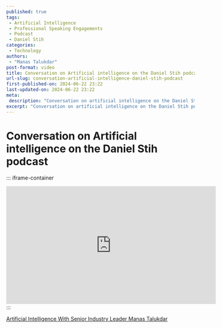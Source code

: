 ```yaml
---
published: true
tags:
 - Artificial Intelligence
 - Professional Speaking Engagements
 - Podcast
 - Daniel Stih
categories:
 - Technology
authors:
 - "Manas Talukdar"
post-format: video
title: Conversation on Artificial intelligence on the Daniel Stih podcast
url-slug: conversation-artificial-intelligence-daniel-stih-podcast
first-published-on: 2024-06-22 23:22
last-updated-on: 2024-06-22 23:22
meta:
 description: "Conversation on artificial intelligence on the Daniel Stih podcast."
excerpt: "Conversation on artificial intelligence on the Daniel Stih podcast"
---
```


# Conversation on Artificial intelligence on the Daniel Stih podcast

::: iframe-container
<iframe width="560" height="315" src="https://www.youtube.com/embed/MmiE8qG969M?si=HOCiX466QXwrpYg0" frameborder="0" allow="accelerometer; autoplay; clipboard-write; encrypted-media; gyroscope; picture-in-picture; web-share" referrerpolicy="strict-origin-when-cross-origin" allowfullscreen></iframe>
:::

[Artificial Intelligence With Senior Industry Leader Manas Talukdar](https://danielstih.com/podcast/blog/7447452/artificial-intelligence-with-senior-industry-leader-manas-talukdar)
